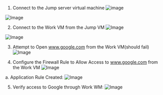 1. Connect to the Jump server virtual machine
![image](https://github.com/user-attachments/assets/3ee68623-6d30-4266-aee1-3ad27400a119)

![Image](https://github.com/user-attachments/assets/620ab80d-6f69-46a7-9d4a-acc0e6f5594f)

2. Connect to the Work VM from the Jump VM
![Image](https://github.com/user-attachments/assets/189737a9-628c-4d11-aae8-978d36bd255c)

![Image](https://github.com/user-attachments/assets/3269ff5f-ef69-434e-9f96-dcf42ce7db04)

3. Attempt to Open www.google.com from the Work VM(should fail)
![Image](https://github.com/user-attachments/assets/87e2259f-4997-4319-beba-23a8bb07348b)

4. Configure the Firewall Rule to Allow Access to www.google.com from the Work VM
![Image](https://github.com/user-attachments/assets/012b1d02-c052-4da9-85fb-bdce32b572ac)

  a. Application Rule Created:
  ![Image](https://github.com/user-attachments/assets/c6d47e7d-dfa1-495c-8b82-1c40c22c2346)

5. Verify access to Google through Work WM:
![Image](https://github.com/user-attachments/assets/4f707c5a-8ad8-419e-8c5e-205a4d162c70)

   
